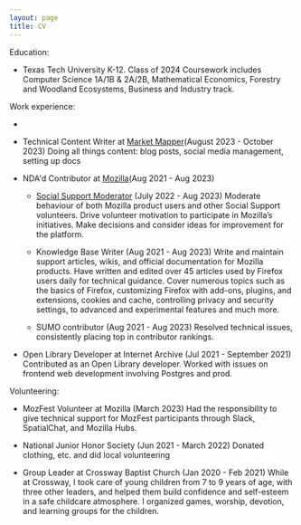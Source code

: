 ```yaml
---
layout: page
title: CV
---
```



Education:

- Texas Tech University K-12. Class of 2024
  Coursework includes Computer Science 1A/1B & 2A/2B, Mathematical Economics, Forestry and Woodland Ecosystems, Business and Industry track.


Work experience:

- 

- Technical Content Writer at [Market Mapper](https://marketmapper.io/)(August 2023 - October 2023)
  Doing all things content: blog posts, social media management, setting up docs

- NDA'd Contributor at [Mozilla](https://support.mozilla.org/en-US/user/VintageMind/)(Aug 2021 - Aug 2023)

    - [Social Support Moderator](https://support.mozilla.org/en-US/kb/how-be-social-support-moderator) (July 2022 - Aug 2023)
      Moderate behaviour of both Mozilla product users and other Social Support volunteers.
      Drive volunteer motivation to participate in Mozilla’s initiatives.
      Make decisions and consider ideas for improvement for the platform.

    - Knowledge Base Writer (Aug 2021 - Aug 2023)
      Write and maintain support articles, wikis, and official documentation for Mozilla products.
      Have written and edited over 45 articles used by Firefox users daily for technical guidance.
      Cover numerous topics such as the basics of Firefox, customizing Firefox with add-ons, plugins, and extensions, cookies and cache, controlling privacy and security settings, to advanced and experimental features and much more.

 
    - SUMO contributor (Aug 2021 - Aug 2023)
      Resolved technical issues, consistently placing top in contributor rankings.
 
- Open Library Developer at Internet Archive (Jul 2021 - September 2021)
  Contributed as an Open Library developer.
  Worked with issues on frontend web development involving Postgres and prod.


Volunteering:

- MozFest Volunteer at Mozilla (March 2023)
  Had the responsibility to give technical support for MozFest participants through Slack, SpatialChat, and Mozilla Hubs.

- National Junior Honor Society (Jun 2021 - March 2022)
  Donated clothing, etc. and did local volunteering

- Group Leader at Crossway Baptist Church (Jan 2020 - Feb 2021)
  While at Crossway, I took care of young children from 7 to 9 years of age, with three other leaders, and helped them build confidence and self-esteem in a safe childcare atmosphere. I organized games, worship, devotion, and learning groups for the children.
